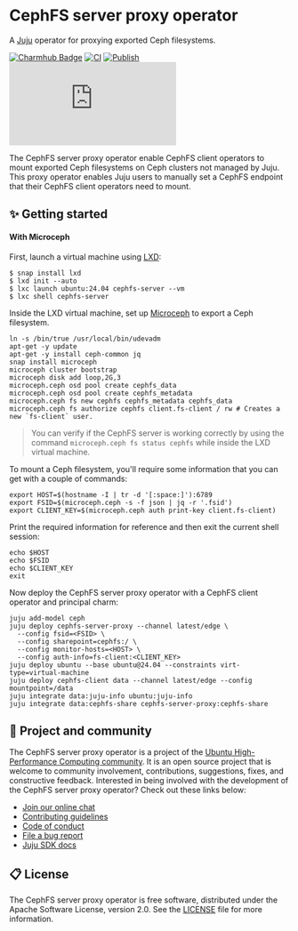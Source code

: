 # CephFS server proxy operator

A [Juju](https://juju.is) operator for proxying exported Ceph filesystems.

[![Charmhub Badge](https://charmhub.io/cephfs-server-proxy/badge.svg)](https://charmhub.io/cephfs-server-proxy)
[![CI](https://github.com/canonical/cephfs-server-proxy-operator/actions/workflows/ci.yaml/badge.svg)](https://github.com/canonical/cephfs-server-proxy-operator/actions/workflows/ci.yaml/badge.svg)
[![Publish](https://github.com/canonical/cephfs-server-proxy-operator/actions/workflows/publish.yaml/badge.svg)](https://github.com/canonical/cephfs-server-proxy-operator/actions/workflows/publish.yaml/badge.svg)
[![Matrix](https://img.shields.io/matrix/ubuntu-hpc%3Amatrix.org?logo=matrix&label=ubuntu-hpc)](https://matrix.to/#/#ubuntu-hpc:matrix.org)


The CephFS server proxy operator enable CephFS client operators to mount exported Ceph filesystems
on Ceph clusters not managed by Juju. This proxy operator enables Juju users to manually set 
a CephFS endpoint that their CephFS client operators need to mount.

## ✨ Getting started 

#### With Microceph

First, launch a virtual machine using [LXD](https://ubuntu.com/lxd):

```shell
$ snap install lxd
$ lxd init --auto
$ lxc launch ubuntu:24.04 cephfs-server --vm
$ lxc shell cephfs-server
```

Inside the LXD virtual machine, set up [Microceph](https://github.com/canonical/microceph) to export a Ceph filesystem.

```shell
ln -s /bin/true /usr/local/bin/udevadm
apt-get -y update
apt-get -y install ceph-common jq
snap install microceph
microceph cluster bootstrap
microceph disk add loop,2G,3
microceph.ceph osd pool create cephfs_data
microceph.ceph osd pool create cephfs_metadata
microceph.ceph fs new cephfs cephfs_metadata cephfs_data
microceph.ceph fs authorize cephfs client.fs-client / rw # Creates a new `fs-client` user.
```

> You can verify if the CephFS server is working correctly by using the command
> `microceph.ceph fs status cephfs` while inside the LXD virtual machine.

To mount a Ceph filesystem, you'll require some information that you can get with a couple of commands:

```shell
export HOST=$(hostname -I | tr -d '[:space:]'):6789
export FSID=$(microceph.ceph -s -f json | jq -r '.fsid')
export CLIENT_KEY=$(microceph.ceph auth print-key client.fs-client)
```

Print the required information for reference and then exit the current shell session:

```shell
echo $HOST
echo $FSID
echo $CLIENT_KEY
exit
```

Now deploy the CephFS server proxy operator with a CephFS client operator and principal charm:

```shell
juju add-model ceph
juju deploy cephfs-server-proxy --channel latest/edge \
  --config fsid=<FSID> \
  --config sharepoint=cephfs:/ \
  --config monitor-hosts=<HOST> \
  --config auth-info=fs-client:<CLIENT_KEY>
juju deploy ubuntu --base ubuntu@24.04 --constraints virt-type=virtual-machine
juju deploy cephfs-client data --channel latest/edge --config mountpoint=/data
juju integrate data:juju-info ubuntu:juju-info
juju integrate data:cephfs-share cephfs-server-proxy:cephfs-share
```

## 🤝 Project and community

The CephFS server proxy operator is a project of the [Ubuntu High-Performance Computing community](https://ubuntu.com/community/governance/teams/hpc).
It is an open source project that is welcome to community involvement, contributions, suggestions, fixes, and
constructive feedback. Interested in being involved with the development of the CephFS server proxy operator? Check out these links below:

* [Join our online chat](https://matrix.to/#/#ubuntu-hpc:matrix.org)
* [Contributing guidelines](./CONTRIBUTING.md)
* [Code of conduct](https://ubuntu.com/community/ethos/code-of-conduct)
* [File a bug report](https://github.com/canonical/cephfs-server-proxy-operator/issues)
* [Juju SDK docs](https://juju.is/docs/sdk)

## 📋 License

The CephFS server proxy operator is free software, distributed under the
Apache Software License, version 2.0. See the [LICENSE](./LICENSE) file for more information.
